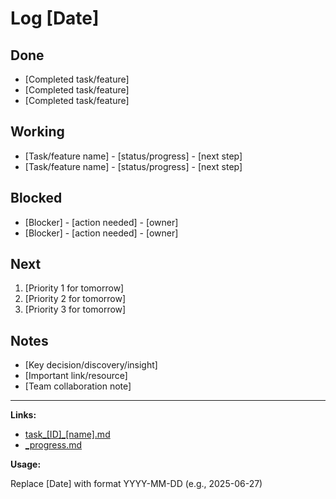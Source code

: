 # Log [Date]

## Done

- [Completed task/feature]
- [Completed task/feature]
- [Completed task/feature]

## Working

- [Task/feature name] - [status/progress] - [next step]
- [Task/feature name] - [status/progress] - [next step]

## Blocked

- [Blocker] - [action needed] - [owner]
- [Blocker] - [action needed] - [owner]

## Next

1. [Priority 1 for tomorrow]
2. [Priority 2 for tomorrow]  
3. [Priority 3 for tomorrow]

## Notes

- [Key decision/discovery/insight]
- [Important link/resource]
- [Team collaboration note]

---

**Links:**

- [task_[ID]_[name].md](./task_[ID]_[name].md)
- [_progress.md](./_progress.md)

**Usage:**

Replace [Date] with format YYYY-MM-DD (e.g., 2025-06-27)
